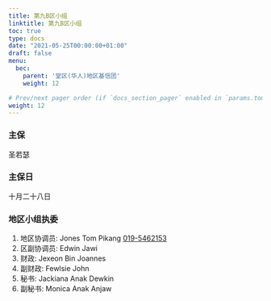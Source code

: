 ```yaml
---
title: 第九B区小组
linktitle: 第九B区小组
toc: true
type: docs
date: "2021-05-25T00:00:00+01:00"
draft: false
menu:
  bec:
    parent: '堂区(华人)地区基信团'
    weight: 12

# Prev/next pager order (if `docs_section_pager` enabled in `params.toml`)
weight: 12
---
```


### 主保
圣若瑟

### 主保日
十月二十八日

### 地区小组执委
1. 地区协调员: Jones Tom Pikang [019-5462153](tel:0195462153)                          
2. 区副协调员: Edwin Jawi
3. 财政: Jexeon Bin Joannes  
4. 副财政: Fewlsie John
5. 秘书: Jackiana Anak Dewkin
6. 副秘书: Monica Anak Anjaw
